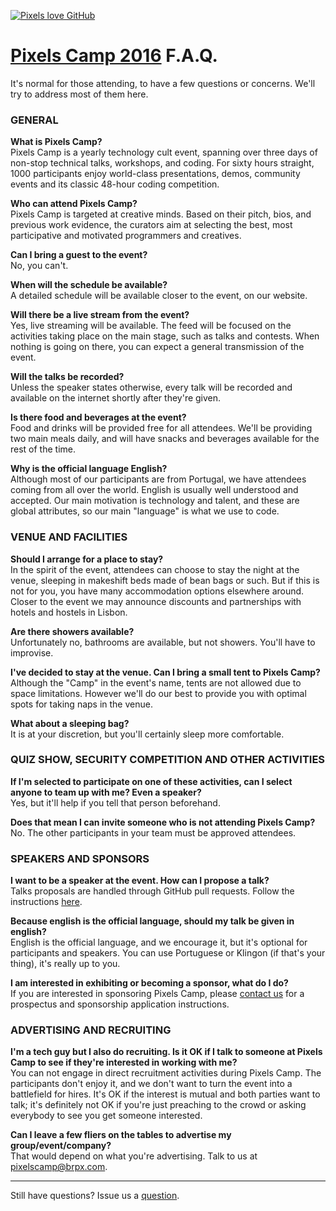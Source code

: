 [![Pixels love GitHub](https://pixels.camp/img/pixels_camp_loves_github.svg)](https://pixels.camp)


# [Pixels Camp 2016](https://pixels.camp) F.A.Q.


It's normal for those attending, to have a few questions or concerns. We'll try to address most of them here.


### GENERAL


**What is Pixels Camp?**  
Pixels Camp is a yearly technology cult event, spanning over three days of non-stop technical talks, workshops, and coding.
For sixty hours straight, 1000 participants enjoy world-class presentations, demos, community events and its classic 48-hour coding competition.


**Who can attend Pixels Camp?**  
Pixels Camp is targeted at creative minds. Based on their pitch, bios, and previous work evidence, the curators aim at selecting the best, most participative and motivated programmers and creatives.


**Can I bring a guest to the event?**  
No, you can't. 


**When will the schedule be available?**  
A detailed schedule will be available closer to the event, on our website.


**Will there be a live stream from the event?**  
Yes, live streaming will be available. The feed will be focused on the activities taking place on the main stage, such as talks and contests. When nothing is going on there, you can expect a general transmission of the event.


**Will the talks be recorded?**  
Unless the speaker states otherwise, every talk will be recorded and available on the internet shortly after they're given.


**Is there food and beverages at the event?**  
Food and drinks will be provided free for all attendees. We'll be providing two main meals daily, and will have snacks and beverages available for the rest of the time. 


**Why is the official language English?**  
Although most of our participants are from Portugal, we have attendees coming from all over the world. English is usually well understood and accepted. Our main motivation is technology and talent, and these are global attributes, so our main "language" is what we use to code. 


### VENUE AND FACILITIES

**Should I arrange for a place to stay?**  
In the spirit of the event, attendees can choose to stay the night at the venue, sleeping in makeshift beds made of bean bags or such. But if this is not for you, you have many accommodation options elsewhere around. Closer to the event we may announce discounts and partnerships with hotels and hostels in Lisbon.


**Are there showers available?**  
Unfortunately no, bathrooms are available, but not showers. You'll have to improvise.


**I've decided to stay at the venue. Can I bring a small tent to Pixels Camp?**  
Although the "Camp" in the event's name, tents are not allowed due to space limitations. However we'll do our best to provide you with optimal spots for taking naps in the venue.


**What about a sleeping bag?**  
It is at your discretion, but you'll certainly sleep more comfortable.


### QUIZ SHOW, SECURITY COMPETITION AND OTHER ACTIVITIES

**If I'm selected to participate on one of these activities, can I select anyone to team up with me? Even a speaker?**  
Yes, but it'll help if you tell that person beforehand.

**Does that mean I can invite someone who is not attending Pixels Camp?**  
No. The other participants in your team must be approved attendees.


### SPEAKERS AND SPONSORS

**I want to be a speaker at the event. How can I propose a talk?**  
Talks proposals are handled through GitHub pull requests. Follow the instructions [here](https://github.com/PixelsCamp/pixels_camp_2016_talks/blob/master/README.md).


**Because english is the official language, should my talk be given in english?**  
English is the official language, and we encourage it, but it's optional for participants and speakers. You can use Portuguese or Klingon (if that's your thing), it's really up to you.


**I am interested in exhibiting or becoming a sponsor, what do I do?**  
If you are interested in sponsoring Pixels Camp, please [contact us](mailto:pixelscamp@brpx.com) for a prospectus and sponsorship application instructions.


### ADVERTISING AND RECRUITING

**I'm a tech guy but I also do recruiting. Is it OK if I talk to someone at Pixels Camp to see if they're interested in working with me?**  
You can not engage in direct recruitment activities during Pixels Camp. The participants don't enjoy it, and we don't want to turn the event into a battlefield for hires. It's OK if the interest is mutual and both parties want to talk; it's definitely not OK if you're just preaching to the crowd or asking everybody to see you get someone interested.


**Can I leave a few fliers on the tables to advertise my group/event/company?**  
That would depend on what you're advertising. Talk to us at [pixelscamp@brpx.com](mailto:pixelscamp@brpx.com).


***

Still have questions? Issue us a [question](https://github.com/PixelsCamp/pixels_camp_2016/issues/new?labels=question).